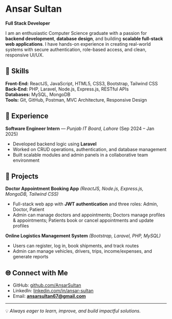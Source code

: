 # Ansar Sultan
**Full Stack Developer**  

I am an enthusiastic Computer Science graduate with a passion for **backend development**, **database design**, and building **scalable full-stack web applications**. I have hands-on experience in creating real-world systems with secure authentication, role-based access, and clean, responsive UI/UX.

## 🚀 Skills

**Front-End:** ReactJS, JavaScript, HTML5, CSS3, Bootstrap, Tailwind CSS  
**Back-End:** PHP, Laravel, Node.js, Express.js, RESTful APIs  
**Databases:** MySQL,  MongoDB  
**Tools:** Git, GitHub, Postman, MVC Architecture, Responsive Design  

## 💼 Experience

**Software Engineer Intern** — *Punjab IT Board, Lahore* (Sep 2024 – Jan 2025)  
- Developed backend logic using **Laravel**  
- Worked on CRUD operations, authentication, and database management  
- Built scalable modules and admin panels in a collaborative team environment  

## 📂 Projects

**Doctor Appointment Booking App** *(ReactJS, Node.js, Express.js, MongoDB, Tailwind CSS)*  
- Full-stack web app with **JWT authentication** and three roles: Admin, Doctor, Patient  
- Admin can manage doctors and appointments; Doctors manage profiles & appointments; Patients book or cancel appointments and update profiles  

**Online Logistics Management System** *(Bootstrap, Laravel, PHP, MySQL)*  
- Users can register, log in, book shipments, and track routes  
- Admin can manage vehicles, drivers, trips, income/expenses, and generate reports  

## 🌐 Connect with Me
- GitHub: [github.com/AnsarSultan](https://github.com/AnsarSultan)  
- LinkedIn: [linkedin.com/in/ansar-sultan](https://www.linkedin.com/in/ansar-sultan)  
- Email: **ansarsultan67@gmail.com**

---
💡 *Always eager to learn, improve, and build impactful solutions.*
